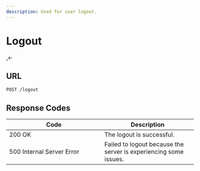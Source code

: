 ```yaml
---
description: Used for user logout.
---
```


# Logout

[.](./ "mention")<-

## URL

```
POST /logout
```

## Response Codes

<table><thead><tr><th width="240">Code</th><th>Description</th></tr></thead><tbody><tr><td>200 OK</td><td>The logout is successful.</td></tr><tr><td>500 Internal Server Error</td><td>Failed to logout because the server is experiencing some issues.</td></tr></tbody></table>

